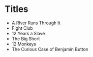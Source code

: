 # Titles

* A RIver Runs Through It
* Fight Club 
* 12 Years a Slave
* The Big Short
* 12 Monkeys
* The Curious Case of Benjamin Button

